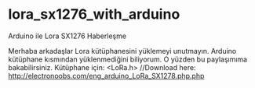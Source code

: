 # lora_sx1276_with_arduino
Arduino ile Lora SX1276 Haberleşme



Merhaba arkadaşlar Lora kütüphanesini yüklemeyi unutmayın.  Arduino kütüphane kısmından yüklenmediğini biliyorum. O yüzden bu paylaşımıma bakabilirsiniz.
Kütüphane için:
<LoRa.h>   //Download here: http://electronoobs.com/eng_arduino_LoRa_SX1278.php.php
